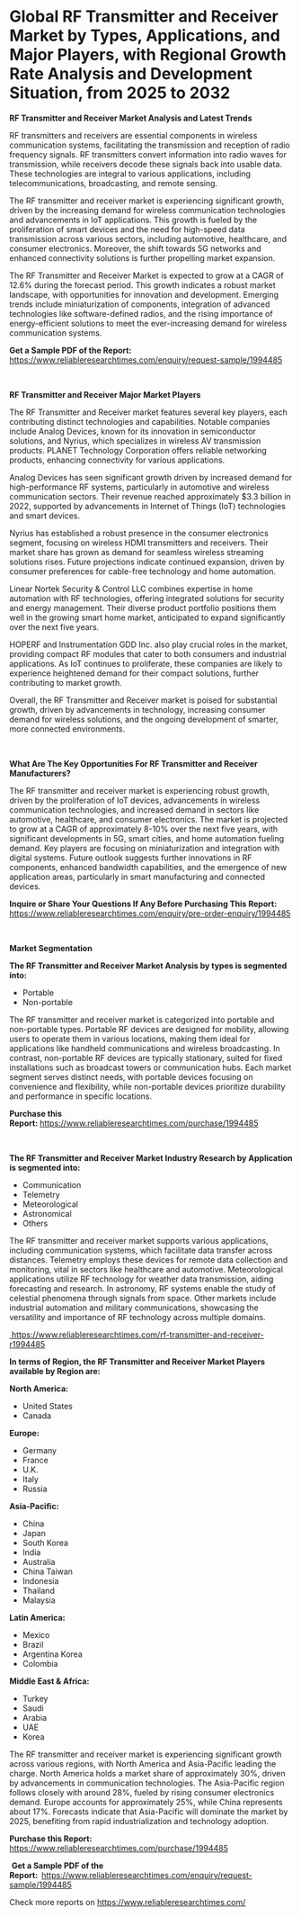 <p><h1>Global RF Transmitter and Receiver Market by Types, Applications, and Major Players, with Regional Growth Rate Analysis and Development Situation, from 2025 to 2032</h1></p><p><strong>RF Transmitter and Receiver Market Analysis and Latest Trends</strong></p>
<p><p>RF transmitters and receivers are essential components in wireless communication systems, facilitating the transmission and reception of radio frequency signals. RF transmitters convert information into radio waves for transmission, while receivers decode these signals back into usable data. These technologies are integral to various applications, including telecommunications, broadcasting, and remote sensing.</p><p>The RF transmitter and receiver market is experiencing significant growth, driven by the increasing demand for wireless communication technologies and advancements in IoT applications. This growth is fueled by the proliferation of smart devices and the need for high-speed data transmission across various sectors, including automotive, healthcare, and consumer electronics. Moreover, the shift towards 5G networks and enhanced connectivity solutions is further propelling market expansion.</p><p>The RF Transmitter and Receiver Market is expected to grow at a CAGR of 12.6% during the forecast period. This growth indicates a robust market landscape, with opportunities for innovation and development. Emerging trends include miniaturization of components, integration of advanced technologies like software-defined radios, and the rising importance of energy-efficient solutions to meet the ever-increasing demand for wireless communication systems.</p></p>
<p><strong>Get a Sample PDF of the Report:&nbsp;</strong> <a href="https://www.reliableresearchtimes.com/enquiry/request-sample/1994485?utm_campaign=2381&utm_medium=2&utm_source=Github&utm_content=ia&utm_term=11022025&utm_id=rf-transmitter-and-receiver">https://www.reliableresearchtimes.com/enquiry/request-sample/1994485</a></p>
<p>&nbsp;</p>
<p><strong>RF Transmitter and Receiver Major Market Players</strong></p>
<p><p>The RF Transmitter and Receiver market features several key players, each contributing distinct technologies and capabilities. Notable companies include Analog Devices, known for its innovation in semiconductor solutions, and Nyrius, which specializes in wireless AV transmission products. PLANET Technology Corporation offers reliable networking products, enhancing connectivity for various applications.</p><p>Analog Devices has seen significant growth driven by increased demand for high-performance RF systems, particularly in automotive and wireless communication sectors. Their revenue reached approximately $3.3 billion in 2022, supported by advancements in Internet of Things (IoT) technologies and smart devices.</p><p>Nyrius has established a robust presence in the consumer electronics segment, focusing on wireless HDMI transmitters and receivers. Their market share has grown as demand for seamless wireless streaming solutions rises. Future projections indicate continued expansion, driven by consumer preferences for cable-free technology and home automation.</p><p>Linear Nortek Security & Control LLC combines expertise in home automation with RF technologies, offering integrated solutions for security and energy management. Their diverse product portfolio positions them well in the growing smart home market, anticipated to expand significantly over the next five years.</p><p>HOPERF and Instrumentation GDD Inc. also play crucial roles in the market, providing compact RF modules that cater to both consumers and industrial applications. As IoT continues to proliferate, these companies are likely to experience heightened demand for their compact solutions, further contributing to market growth.</p><p>Overall, the RF Transmitter and Receiver market is poised for substantial growth, driven by advancements in technology, increasing consumer demand for wireless solutions, and the ongoing development of smarter, more connected environments.</p></p>
<p>&nbsp;</p>
<p><strong>What Are The Key Opportunities For RF Transmitter and Receiver Manufacturers?</strong></p>
<p><p>The RF transmitter and receiver market is experiencing robust growth, driven by the proliferation of IoT devices, advancements in wireless communication technologies, and increased demand in sectors like automotive, healthcare, and consumer electronics. The market is projected to grow at a CAGR of approximately 8-10% over the next five years, with significant developments in 5G, smart cities, and home automation fueling demand. Key players are focusing on miniaturization and integration with digital systems. Future outlook suggests further innovations in RF components, enhanced bandwidth capabilities, and the emergence of new application areas, particularly in smart manufacturing and connected devices.</p></p>
<p><strong>Inquire or Share Your Questions If Any Before Purchasing This Report:</strong> <a href="https://www.reliableresearchtimes.com/enquiry/pre-order-enquiry/1994485?utm_campaign=2381&utm_medium=2&utm_source=Github&utm_content=ia&utm_term=11022025&utm_id=rf-transmitter-and-receiver">https://www.reliableresearchtimes.com/enquiry/pre-order-enquiry/1994485</a></p>
<p>&nbsp;</p>
<p><strong>Market Segmentation</strong></p>
<p><strong>The RF Transmitter and Receiver Market Analysis by types is segmented into:</strong></p>
<p><ul><li>Portable</li><li>Non-portable</li></ul></p>
<p><p>The RF transmitter and receiver market is categorized into portable and non-portable types. Portable RF devices are designed for mobility, allowing users to operate them in various locations, making them ideal for applications like handheld communications and wireless broadcasting. In contrast, non-portable RF devices are typically stationary, suited for fixed installations such as broadcast towers or communication hubs. Each market segment serves distinct needs, with portable devices focusing on convenience and flexibility, while non-portable devices prioritize durability and performance in specific locations.</p></p>
<p><strong>Purchase this Report:&nbsp;</strong><a href="https://www.reliableresearchtimes.com/purchase/1994485?utm_campaign=2381&utm_medium=2&utm_source=Github&utm_content=ia&utm_term=11022025&utm_id=rf-transmitter-and-receiver">https://www.reliableresearchtimes.com/purchase/1994485</a></p>
<p>&nbsp;</p>
<p><strong>The RF Transmitter and Receiver Market Industry Research by Application is segmented into:</strong></p>
<p><ul><li>Communication</li><li>Telemetry</li><li>Meteorological</li><li>Astronomical</li><li>Others</li></ul></p>
<p><p>The RF transmitter and receiver market supports various applications, including communication systems, which facilitate data transfer across distances. Telemetry employs these devices for remote data collection and monitoring, vital in sectors like healthcare and automotive. Meteorological applications utilize RF technology for weather data transmission, aiding forecasting and research. In astronomy, RF systems enable the study of celestial phenomena through signals from space. Other markets include industrial automation and military communications, showcasing the versatility and importance of RF technology across multiple domains.</p></p>
<p><a href="https://www.reliableresearchtimes.com/rf-transmitter-and-receiver-r1994485?utm_campaign=2381&utm_medium=2&utm_source=Github&utm_content=ia&utm_term=11022025&utm_id=rf-transmitter-and-receiver">&nbsp;https://www.reliableresearchtimes.com/rf-transmitter-and-receiver-r1994485</a></p>
<p><strong>In terms of Region, the RF Transmitter and Receiver Market Players available by Region are:</strong></p>
<p>
    <p> <strong> North America: </strong>
        <ul>
            <li>United States</li>
            <li>Canada</li>
        </ul>
        </p> 
    <p> <strong> Europe: </strong>
        <ul>
            <li>Germany</li>
            <li>France</li>
            <li>U.K.</li>
            <li>Italy</li>
            <li>Russia</li>
        </ul>
        </p> 
    <p> <strong> Asia-Pacific: </strong>
        <ul>
            <li>China</li>
            <li>Japan</li>
            <li>South Korea</li>
            <li>India</li>
            <li>Australia</li>
            <li>China Taiwan</li>
            <li>Indonesia</li>
            <li>Thailand</li>
            <li>Malaysia</li>
        </ul>
        </p> 
    <p> <strong> Latin America: </strong>
        <ul>
            <li>Mexico</li>
            <li>Brazil</li>
            <li>Argentina Korea</li>
            <li>Colombia</li>
        </ul>
        </p> 
    <p> <strong> Middle East & Africa: </strong>
        <ul>
            <li>Turkey</li>
            <li>Saudi</li>
            <li>Arabia</li>
            <li>UAE</li>
            <li>Korea</li>
        </ul>
    </p>
    </p>
<p><p>The RF transmitter and receiver market is experiencing significant growth across various regions, with North America and Asia-Pacific leading the charge. North America holds a market share of approximately 30%, driven by advancements in communication technologies. The Asia-Pacific region follows closely with around 28%, fueled by rising consumer electronics demand. Europe accounts for approximately 25%, while China represents about 17%. Forecasts indicate that Asia-Pacific will dominate the market by 2025, benefiting from rapid industrialization and technology adoption.</p></p>
<p><strong>Purchase this Report: </strong><a href="https://www.reliableresearchtimes.com/purchase/1994485?utm_campaign=2381&utm_medium=2&utm_source=Github&utm_content=ia&utm_term=11022025&utm_id=rf-transmitter-and-receiver">https://www.reliableresearchtimes.com/purchase/1994485</a></p>
<p>&nbsp;<strong>Get a Sample PDF of the Report:&nbsp;&nbsp;</strong><a href="https://www.reliableresearchtimes.com/enquiry/request-sample/1994485?utm_campaign=2381&utm_medium=2&utm_source=Github&utm_content=ia&utm_term=11022025&utm_id=rf-transmitter-and-receiver">https://www.reliableresearchtimes.com/enquiry/request-sample/1994485</a></p>
<p><strong></strong></p>
<p>Check more reports on <a href="https://www.reliableresearchtimes.com/?utm_campaign=2381&utm_medium=2&utm_source=Github&utm_content=ia&utm_term=11022025&utm_id=rf-transmitter-and-receiver">https://www.reliableresearchtimes.com/</a></p>